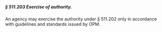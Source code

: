 ##### § 511.203 Exercise of authority. #####

An agency may exercise the authority under § 511.202 only in accordance with guidelines and standards issued by OPM.